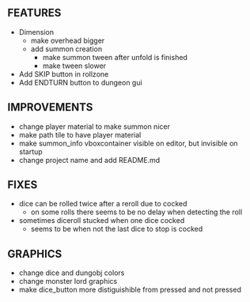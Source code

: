 ## FEATURES
- Dimension
    - make overhead bigger
    - add summon creation
        - make summon tween after unfold is finished
        - make tween slower
- Add SKIP button in rollzone
- Add ENDTURN button to dungeon gui

## IMPROVEMENTS
- change player material to make summon nicer
- make path tile to have player material
- make summon_info vboxcontainer visible on editor, but invisible on startup
- change project name and add README.md

## FIXES
- dice can be rolled twice after a reroll due to cocked
    - on some rolls there seems to be no delay when detecting the roll
- sometimes diceroll stucked when one dice cocked
    - seems to be when not the last dice to stop is cocked

## GRAPHICS
- change dice and dungobj colors
- change monster lord graphics
- make dice_button more distiguishible from pressed and not pressed
